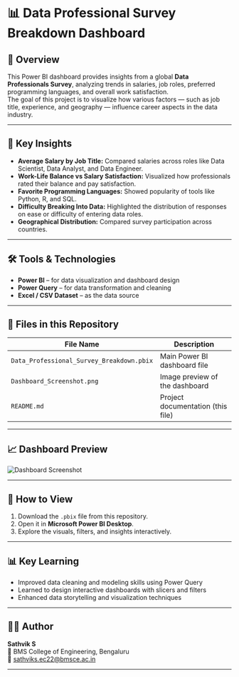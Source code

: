 # 📊 Data Professional Survey Breakdown Dashboard

## 📁 Overview
This Power BI dashboard provides insights from a global **Data Professionals Survey**, analyzing trends in salaries, job roles, preferred programming languages, and overall work satisfaction.  
The goal of this project is to visualize how various factors — such as job title, experience, and geography — influence career aspects in the data industry.

---

## 🧩 Key Insights
- **Average Salary by Job Title:** Compared salaries across roles like Data Scientist, Data Analyst, and Data Engineer.  
- **Work-Life Balance vs Salary Satisfaction:** Visualized how professionals rated their balance and pay satisfaction.  
- **Favorite Programming Languages:** Showed popularity of tools like Python, R, and SQL.  
- **Difficulty Breaking Into Data:** Highlighted the distribution of responses on ease or difficulty of entering data roles.  
- **Geographical Distribution:** Compared survey participation across countries.

---

## 🛠️ Tools & Technologies
- **Power BI** – for data visualization and dashboard design  
- **Power Query** – for data transformation and cleaning  
- **Excel / CSV Dataset** – as the data source  

---

## 📂 Files in this Repository
| File Name | Description |
|------------|-------------|
| `Data_Professional_Survey_Breakdown.pbix` | Main Power BI dashboard file |
| `Dashboard_Screenshot.png` | Image preview of the dashboard |
| `README.md` | Project documentation (this file) |

---

## 📈 Dashboard Preview
![Dashboard Screenshot](Dashboard_Screenshot.png)

---

## 🚀 How to View
1. Download the `.pbix` file from this repository.  
2. Open it in **Microsoft Power BI Desktop**.  
3. Explore the visuals, filters, and insights interactively.  

---

## 📊 Key Learning
- Improved data cleaning and modeling skills using Power Query  
- Learned to design interactive dashboards with slicers and filters  
- Enhanced data storytelling and visualization techniques  

---

## 👨‍💻 Author
**Sathvik S**  
📍 BMS College of Engineering, Bengaluru  
📧 sathviks.ec22@bmsce.ac.in

---

